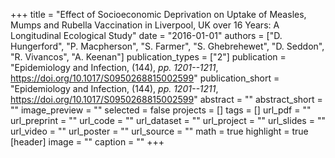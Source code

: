 +++
title = "Effect of Socioeconomic Deprivation on Uptake of Measles, Mumps and Rubella Vaccination in Liverpool, UK over 16 Years: A Longitudinal Ecological Study"
date = "2016-01-01"
authors = ["D. Hungerford", "P. Macpherson", "S. Farmer", "S. Ghebrehewet", "D. Seddon", "R. Vivancos", "A. Keenan"]
publication_types = ["2"]
publication = "Epidemiology and Infection, (144), _pp. 1201--1211_, https://doi.org/10.1017/S0950268815002599"
publication_short = "Epidemiology and Infection, (144), _pp. 1201--1211_, https://doi.org/10.1017/S0950268815002599"
abstract = ""
abstract_short = ""
image_preview = ""
selected = false
projects = []
tags = []
url_pdf = ""
url_preprint = ""
url_code = ""
url_dataset = ""
url_project = ""
url_slides = ""
url_video = ""
url_poster = ""
url_source = ""
math = true
highlight = true
[header]
image = ""
caption = ""
+++
